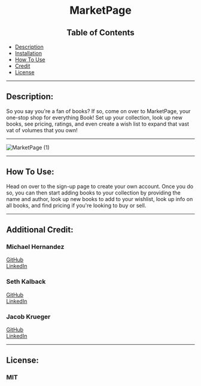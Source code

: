 
# <center> MarketPage

## <center> **Table of Contents**
- [Description](#description)
- [Installation](#installation-steps)
- [How To Use](#how-to-use)
- [Credit](#additional-credit)
- [License](#license)

---

## Description: 
So you say you're a fan of books? If so, come on over to MarketPage, your one-stop shop for everything Book! Set up your collection, look up new books, see pricing, ratings, and even create a wish list to expand that vast vat of volumes that you own!

---

![MarketPage (1)](https://user-images.githubusercontent.com/70424037/111858410-17199780-890f-11eb-8712-c77ccc003d1b.gif)

---

## How To Use:

Head on over to the sign-up page to create your own account. Once you do so, you can then start adding books to your collection by providing the name and author, look up new books to add to your wishlist, look up info on all books, and find pricing if you're looking to buy or sell.

---

## Additional Credit:

### Michael Hernandez  
[GitHub](https://github.com/MH4454)  
[LinkedIn](https://www.linkedin.com/in/michael-hernandez-303a8ba3/)  
### Seth Kalback  
[GitHub](https://github.com/skalback)  
[LinkedIn](https://www.linkedin.com/in/seth-kalback-a067b091/)  
### Jacob Krueger  
[GitHub](https://github.com/GeminiTrinity)  
[LinkedIn](https://www.linkedin.com/in/jacobmkrueger/)

---

## License:
### MIT
